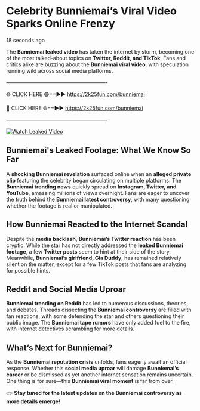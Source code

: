 # Celebrity Bunniemai’s Viral Video Sparks Online Frenzy

18 seconds ago

The **Bunniemai leaked video** has taken the internet by storm, becoming one of the most talked-about topics on **Twitter, Reddit, and TikTok**. Fans and critics alike are buzzing about the **Bunniemai viral video**, with speculation running wild across social media platforms.

———————————————————-

🌐 CLICK HERE 🟢==►► https://2k25fun.com/bunniemai

🔴 CLICK HERE 🌐==►► https://2k25fun.com/bunniemai

———————————————————-

[![Watch Leaked Video](https://miro.medium.com/v2/resize:fit:828/format:webp/1*cilzJN44JGOrTw9NJCrNHA.gif "Watch Leaked Video")](https://2k25fun.com/bunniemai)

## **Bunniemai's Leaked Footage: What We Know So Far**  
A **shocking Bunniemai revelation** surfaced online when an **alleged private clip** featuring the celebrity began circulating on multiple platforms. The **Bunniemai trending news** quickly spread on **Instagram, Twitter, and YouTube**, amassing millions of views overnight. Fans are eager to uncover the truth behind the **Bunniemai latest controversy**, with many questioning whether the footage is real or manipulated.  

## **How Bunniemai Reacted to the Internet Scandal**  
Despite the **media backlash**, **Bunniemai’s Twitter reaction** has been cryptic. While the star has not directly addressed the **leaked Bunniemai footage**, a few **Twitter posts** seem to hint at their side of the story. Meanwhile, **Bunniemai’s girlfriend, Gia Duddy**, has remained relatively silent on the matter, except for a few TikTok posts that fans are analyzing for possible hints.  

## **Reddit and Social Media Uproar**  
**Bunniemai trending on Reddit** has led to numerous discussions, theories, and debates. Threads dissecting the **Bunniemai controversy** are filled with fan reactions, with some defending the star and others questioning their public image. The **Bunniemai tape rumors** have only added fuel to the fire, with internet detectives scrambling for more details.  

## **What’s Next for Bunniemai?**  
As the **Bunniemai reputation crisis** unfolds, fans eagerly await an official response. Whether this **social media uproar** will damage **Bunniemai’s career** or be dismissed as yet another internet sensation remains uncertain. One thing is for sure—this **Bunniemai viral moment** is far from over.  

👉 **Stay tuned for the latest updates on the Bunniemai controversy as more details emerge!**  